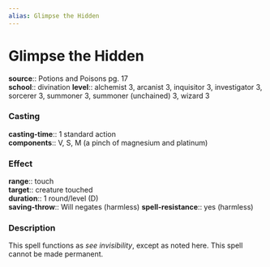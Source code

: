 ```yaml
---
alias: Glimpse the Hidden
---
```


# Glimpse the Hidden 

**source**:: Potions and Poisons pg. 17  
**school**:: divination
**level**:: alchemist 3, arcanist 3, inquisitor 3, investigator 3, sorcerer 3, summoner 3, summoner (unchained) 3, wizard 3

### Casting 

**casting-time**:: 1 standard action  
**components**:: V, S, M (a pinch of magnesium and platinum)

### Effect 

**range**:: touch  
**target**:: creature touched  
**duration**:: 1 round/level (D)  
**saving-throw**:: Will negates (harmless)
**spell-resistance**:: yes (harmless)

### Description 

This spell functions as *see invisibility*, except as noted here. This spell cannot be made permanent.
